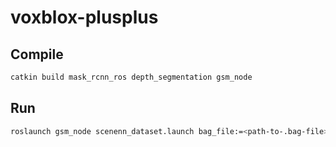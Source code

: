 # voxblox-plusplus

## Compile
```bash
catkin build mask_rcnn_ros depth_segmentation gsm_node
```

## Run
```bash
roslaunch gsm_node scenenn_dataset.launch bag_file:=<path-to-.bag-file>
```
